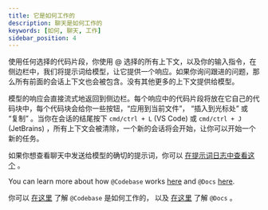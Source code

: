 ```yaml
---
title: 它是如何工作的
description: 聊天是如何工作的
keywords: [如何, 聊天, 工作]
sidebar_position: 4
---
```


使用任何选择的代码片段，你使用 @ 选择的所有上下文，以及你的输入指令，在侧边栏中，我们将提示词给模型，让它提供一个响应。如果你询问跟进的问题，那么所有前面的会话上下文也会被包含。没有其他更多的上下文提供给模型。

模型的响应会直接流式地返回到侧边栏。每个响应中的代码片段将放在它自己的代码块中，每个代码块会给你一些按钮，“应用到当前文件”， “插入到光标处” 或 “复制” 。当你在会话的结尾按下 `cmd/ctrl + L` (VS Code) 或 `cmd/ctrl + J` (JetBrains) ，所有上下文会被清除，一个新的会话将会开始，让你可以开始一个新的任务。

如果你想查看聊天中发送给模型的确切的提示词，你可以 [在提示词日志中查看这个](troubleshooting.md#llm-prompt-logs) 。

You can learn more about how `@Codebase` works [here](../customize/deep-dives/codebase.md) and `@Docs` [here](../customize/deep-dives/docs.md).

你可以 [在这里](../customize/deep-dives/codebase.md) 了解 `@Codebase` 是如何工作的， 以及 [在这里](../customize/deep-dives/docs.md) 了解 `@Docs` 。
